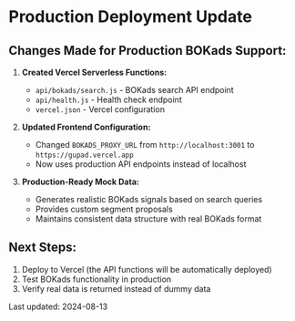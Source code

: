 # Production Deployment Update

## Changes Made for Production BOKads Support:

1. **Created Vercel Serverless Functions:**
   - `api/bokads/search.js` - BOKads search API endpoint
   - `api/health.js` - Health check endpoint
   - `vercel.json` - Vercel configuration

2. **Updated Frontend Configuration:**
   - Changed `BOKADS_PROXY_URL` from `http://localhost:3001` to `https://gupad.vercel.app`
   - Now uses production API endpoints instead of localhost

3. **Production-Ready Mock Data:**
   - Generates realistic BOKads signals based on search queries
   - Provides custom segment proposals
   - Maintains consistent data structure with real BOKads format

## Next Steps:
1. Deploy to Vercel (the API functions will be automatically deployed)
2. Test BOKads functionality in production
3. Verify real data is returned instead of dummy data

Last updated: 2024-08-13
